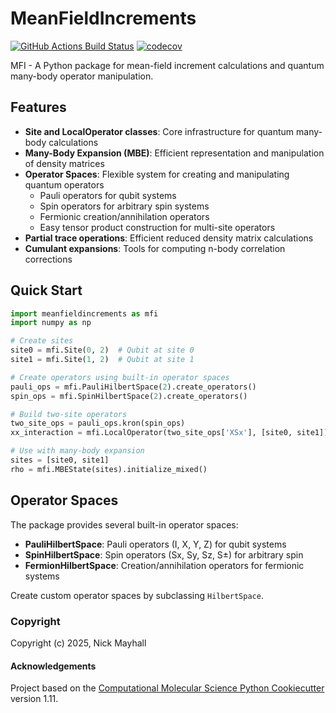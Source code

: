 MeanFieldIncrements
==============================
[//]: # (Badges)
[![GitHub Actions Build Status](https://github.com/nmayhall-vt/meanfieldincrements/workflows/CI/badge.svg)](https://github.com/nmayhall-vt/meanfieldincrements/actions?query=workflow%3ACI)
[![codecov](https://codecov.io/gh/nmayhall-vt/MeanFieldIncrements/branch/main/graph/badge.svg)](https://codecov.io/gh/nmayhall-vt/MeanFieldIncrements/branch/main)

MFI - A Python package for mean-field increment calculations and quantum many-body operator manipulation.

## Features

- **Site and LocalOperator classes**: Core infrastructure for quantum many-body calculations
- **Many-Body Expansion (MBE)**: Efficient representation and manipulation of density matrices
- **Operator Spaces**: Flexible system for creating and manipulating quantum operators
  - Pauli operators for qubit systems
  - Spin operators for arbitrary spin systems  
  - Fermionic creation/annihilation operators
  - Easy tensor product construction for multi-site operators
- **Partial trace operations**: Efficient reduced density matrix calculations
- **Cumulant expansions**: Tools for computing n-body correlation corrections

## Quick Start

```python
import meanfieldincrements as mfi
import numpy as np

# Create sites
site0 = mfi.Site(0, 2)  # Qubit at site 0
site1 = mfi.Site(1, 2)  # Qubit at site 1

# Create operators using built-in operator spaces
pauli_ops = mfi.PauliHilbertSpace(2).create_operators()
spin_ops = mfi.SpinHilbertSpace(2).create_operators()

# Build two-site operators
two_site_ops = pauli_ops.kron(spin_ops)
xx_interaction = mfi.LocalOperator(two_site_ops['XSx'], [site0, site1])

# Use with many-body expansion
sites = [site0, site1]
rho = mfi.MBEState(sites).initialize_mixed()
```

## Operator Spaces

The package provides several built-in operator spaces:

- **PauliHilbertSpace**: Pauli operators (I, X, Y, Z) for qubit systems
- **SpinHilbertSpace**: Spin operators (Sx, Sy, Sz, S±) for arbitrary spin
- **FermionHilbertSpace**: Creation/annihilation operators for fermionic systems

Create custom operator spaces by subclassing `HilbertSpace`.

### Copyright

Copyright (c) 2025, Nick Mayhall

#### Acknowledgements
 
Project based on the 
[Computational Molecular Science Python Cookiecutter](https://github.com/molssi/cookiecutter-cms) version 1.11.